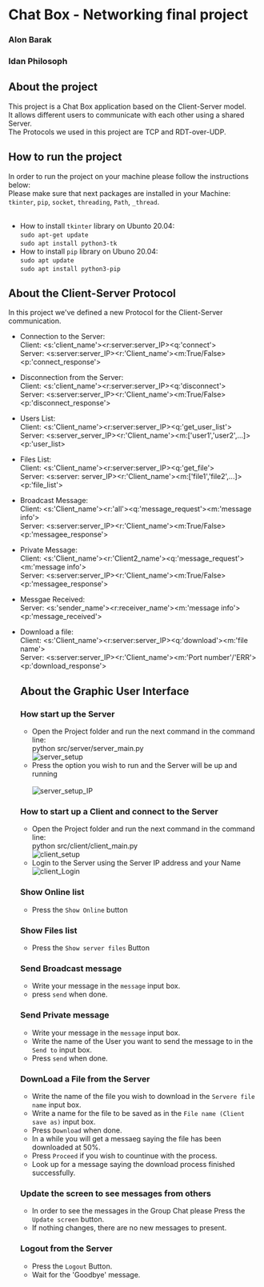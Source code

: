 # Chat Box - Networking final project<br>
  ### Alon Barak
  ### Idan Philosoph
  
 ## About the project
 This project is a Chat Box application based on the Client-Server model.<br>
 It allows different users to communicate with each other using a shared Server.<br>
 The Protocols we used in this project are TCP and RDT-over-UDP.<br>
 
 ## How to run the project
 In order to run the project on your machine please follow the instructions below:<br>
 Please make sure that next packages are installed in your Machine:<br>
 `tkinter`, `pip`, `socket`, `threading`, `Path`, `_thread`. <br>
 <br>
 
  - How to install `tkinter` library on Ubunto 20.04:<br>
    `sudo apt-get update` <br>
    `sudo apt install python3-tk` <br>
  - How to install `pip` library on Ubuno 20.04:<br>
    `sudo apt update` <br>
    `sudo apt install python3-pip` <br>

## About the Client-Server Protocol
In this project we've defined a new Protocol for the Client-Server communication.<br>

- Connection to the Server:<br>
  Client: <s:'client_name'><r:server:server_IP><q:'connect'> <br>
  Server: <s:server:server_IP><r:'Client_name'><m:True/False><p:'connect_response'> <br>
- Disconnection from the Server:<br>
  Client: <s:'client_name'><r:server:server_IP><q:'disconnect'> <br>
  Server: <s:server:server_IP><r:'Client_name'><m:True/False><p:'disconnect_response'> <br>
- Users List:<br>
  Client: <s:'Client_name'><r:server:server_IP><q:'get_user_list'> <br>
  Server: <s:server_server_IP><r:'Client_name'><m:['user1','user2',...]><p:'user_list> <br>
- Files List:<br>
  Client: <s:'Client_name'><r:server:server_IP><q:'get_file'> <br>
  Server: <s:server: server_IP><r:'Client_name'><m:['file1','file2',...]><p:'file_list'> <br>
- Broadcast Message:<br>
  Client: <s:'Client_name'><r:'all'><q:'message_request'><m:'message info'> <br>
  Server: <s:server:server_IP><r:'Client_name'><m:True/False><p:'messagee_response'> <br>
- Private Message:<br>
  Client: <s:'Client_name'><r:'Client2_name'><q:'message_request'><m:'message info'> <br>
  Server: <s:server:server_IP><r:'Client_name'><m:True/False><p:'messagee_response'> <br>
- Messgae Received:<br>
  Server: <s:'sender_name'><r:receiver_name'><m:'message info'><p:'message_received'> <br>
- Download a file:<br>
  Client: <s:'Client_name'><r:server:server_IP><q:'download'><m:'file name'> <br>
  Server: <s:server:server_IP><r:'Client_name'><m:'Port number'/'ERR'><p:'download_response'> <br>
  
  
  ## About the Graphic User Interface
  
  ### How start up the Server
     - Open the Project folder and run the next command in the command line:<br>
       python src/server/server_main.py<br>
       ![server_setup](https://user-images.githubusercontent.com/79144622/156465385-4fb45009-2c0b-4bd7-b889-9a70edacf09f.png)<br>
     - Press the option you wish to run and the Server will be up and running<br>  
       ![server_setup_IP](https://user-images.githubusercontent.com/79144622/156465410-b7db942b-c5df-42df-a89c-11e1c3c9298e.png)<br>
       
  ### How to start up a Client and connect to the Server
     - Open the Project folder and run the next command in the command line:<br>
       python src/client/client_main.py <br>
       ![client_setup](https://user-images.githubusercontent.com/79144622/156465133-88357725-72ca-4b74-b499-f68c0562b82e.png) <br>
     - Login to the Server using the Server IP address and your Name <br>
       ![client_Login](https://user-images.githubusercontent.com/79144622/156465672-9e980151-4e5f-4647-8ffa-07ca5b3a43e0.png) <br>
  
  ### Show Online list
     - Press the `Show Online` button <br>
  ### Show Files list 
     - Press the `Show server files` Button <br>
  ### Send Broadcast message
     - Write your message in the `message` input box.<br>
     -  press `send` when done. <br>
  ### Send Private message
     - Write your message in the `message` input box.<br>
     - Write the name of the User you want to send the message to in the `Send to` input box. <br>
     - Press `send` when done. <br>
  ### DownLoad a File from the Server
     - Write the name of the file you wish to download in the `Servere file name` input box. <br>
     - Write a name for the file to be saved as in the `File name (Client save as)` input box. <br>
     - Press `Download` when done. <br>
     - In a while you will get a messaeg saying the file has been downloaded at 50%.<br>
     - Press `Proceed` if you wish to countinue with the process. <br>
     - Look up for a message saying the download process finished successfully. <br> 
  ### Update the screen to see messages from others
     - In order to see the messages in the Group Chat please Press the `Update screen` button. <br>
     - If nothing changes, there are no new messages to present. <br>
  ### Logout from the Server
     - Press the `Logout` Button. <br>
     - Wait for the 'Goodbye' message. <br>
       

        
